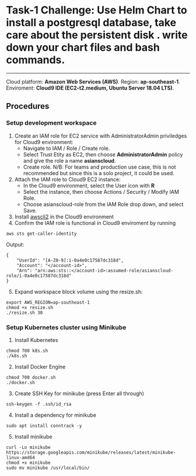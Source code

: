 # Task-1 Challenge: Use Helm Chart to install a postgresql database, take care about the persistent disk . write down your chart files and bash commands.
<hr/>

Cloud platform: **Amazon Web Services (AWS)**.
Region: **ap-southeast-1**.
Enviroment: **Cloud9 IDE (EC2-t2.medium, Ubuntu Server 18.04 LTS)**.

## Procedures
### Setup development workspace
1. Create an IAM role for EC2 service with AdministratorAdmin priviledges for Cloud9 environment:
    - Navigate to IAM / Role / Create role.
    - Select Trust Etity as EC2, then choose **AdministratorAdmin** policy and give the role a name **asianscloud**.
    - Create role.
N/B: For teams and production use case, this is not recommended but since this is a solo project, it could be used.
2. Attach the IAM role to Cloud9 EC2 instance: 
    - In the Cloud9 environment, select the User icon with **R**
    - Select the instance, then choose Actions / Security / Modify IAM Role.
    - Choose asianscloud-role from the IAM Role drop down, and select Save.
3. Install [awscli2](https://docs.aws.amazon.com/cli/latest/userguide/getting-started-install.html) in the Cloud9 environment
4. Confirm the IAM role is functional in  Cloud9 enviroment by running

`aws sts get-caller-identity`

Output:

```
{
    "UserId": "[A-Z0-9]:i-0a4e0c17587dc318d",
    "Account": "</account-id>",
    "Arn": "arn:aws:sts::</account-id>:assumed-role/asianscloud-role/i-0a4e0c17587dc318d"
}
```

5. Expand workspace block volume using the resize.sh:

```
export AWS_REGION=ap-southeast-1
chmod +x resize.sh
./resize.sh 30
```

### Setup Kubernetes cluster using Minikube
1. Install Kubernetes

```
chmod 700 k8s.sh
./k8s.sh
```

2. Install Docker Engine

```
chmod 700 docker.sh
./docker.sh
```

3. Create SSH Key for minikube (press Enter all through)

`ssh-keygen -f .ssh/id_rsa`

4. Install a dependency for minikube

`sudo apt install conntrack -y`

5. Install minikube

```
curl -Lo minikube https://storage.googleapis.com/minikube/releases/latest/minikube-linux-amd64
chmod +x minikube
sudo mv minikube /usr/local/bin/
```

<!--6. Start minikube-->

<!--`sudo minikube start --vm-driver=none`-->
<!--N/B: We’re using -— vm-driver=none because minikube is running on a virtual machine. This approach defaults minikube to use docker as its driver.-->

<!--7. Confirm the minikube cluster is ready by running this command:-->

<!--`sudo minikube status`-->
<!--Your output should look like this, meaning that the cluster has been set up successfully.-->

<!--```-->
<!--minikube-->
<!--type: Control Plane-->
<!--host: Running-->
<!--kubelet: Running-->
<!--apiserver: Running-->
<!--kubeconfig: Configured-->
<!--```-->